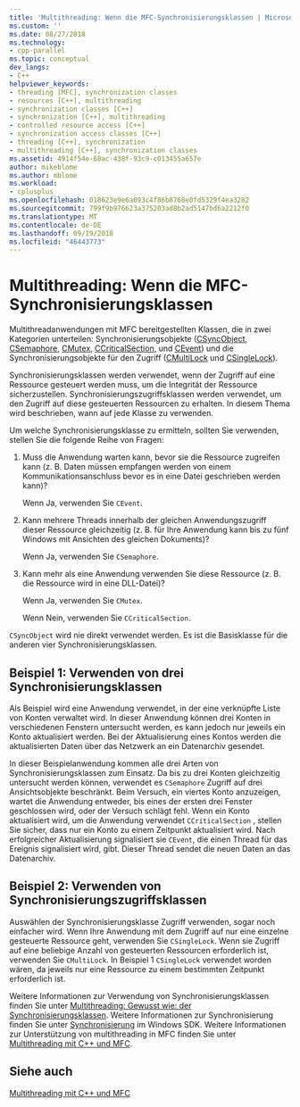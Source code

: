 ```yaml
---
title: 'Multithreading: Wenn die MFC-Synchronisierungsklassen | Microsoft-Dokumentation'
ms.custom: ''
ms.date: 08/27/2018
ms.technology:
- cpp-parallel
ms.topic: conceptual
dev_langs:
- C++
helpviewer_keywords:
- threading [MFC], synchronization classes
- resources [C++], multithreading
- synchronization classes [C++]
- synchronization [C++], multithreading
- controlled resource access [C++]
- synchronization access classes [C++]
- threading [C++], synchronization
- multithreading [C++], synchronization classes
ms.assetid: 4914f54e-68ac-438f-93c9-c013455a657e
author: mikeblome
ms.author: mblome
ms.workload:
- cplusplus
ms.openlocfilehash: 018623e9e6a093c4f86b8768e0fd5329f4ea3282
ms.sourcegitcommit: 799f9b976623a375203ad8b2ad5147bd6a2212f0
ms.translationtype: MT
ms.contentlocale: de-DE
ms.lasthandoff: 09/19/2018
ms.locfileid: "46443773"
---
```

# <a name="multithreading-when-to-use-the-mfc-synchronization-classes"></a>Multithreading: Wenn die MFC-Synchronisierungsklassen

Multithreadanwendungen mit MFC bereitgestellten Klassen, die in zwei Kategorien unterteilen: Synchronisierungsobjekte ([CSyncObject](../mfc/reference/csyncobject-class.md), [CSemaphore](../mfc/reference/csemaphore-class.md), [CMutex](../mfc/reference/cmutex-class.md), [ CCriticalSection](../mfc/reference/ccriticalsection-class.md), und [CEvent](../mfc/reference/cevent-class.md)) und die Synchronisierungsobjekte für den Zugriff ([CMultiLock](../mfc/reference/cmultilock-class.md) und [CSingleLock](../mfc/reference/csinglelock-class.md)).

Synchronisierungsklassen werden verwendet, wenn der Zugriff auf eine Ressource gesteuert werden muss, um die Integrität der Ressource sicherzustellen. Synchronisierungszugriffsklassen werden verwendet, um den Zugriff auf diese gesteuerten Ressourcen zu erhalten. In diesem Thema wird beschrieben, wann auf jede Klasse zu verwenden.

Um welche Synchronisierungsklasse zu ermitteln, sollten Sie verwenden, stellen Sie die folgende Reihe von Fragen:

1. Muss die Anwendung warten kann, bevor sie die Ressource zugreifen kann (z. B. Daten müssen empfangen werden von einem Kommunikationsanschluss bevor es in eine Datei geschrieben werden kann)?

     Wenn Ja, verwenden Sie `CEvent`.

2. Kann mehrere Threads innerhalb der gleichen Anwendungszugriff dieser Ressource gleichzeitig (z. B. für Ihre Anwendung kann bis zu fünf Windows mit Ansichten des gleichen Dokuments)?

     Wenn Ja, verwenden Sie `CSemaphore`.

3. Kann mehr als eine Anwendung verwenden Sie diese Ressource (z. B. die Ressource wird in eine DLL-Datei)?

     Wenn Ja, verwenden Sie `CMutex`.

     Wenn Nein, verwenden Sie `CCriticalSection`.

`CSyncObject` wird nie direkt verwendet werden. Es ist die Basisklasse für die anderen vier Synchronisierungsklassen.

## <a name="example-1-using-three-synchronization-classes"></a>Beispiel 1: Verwenden von drei Synchronisierungsklassen

Als Beispiel wird eine Anwendung verwendet, in der eine verknüpfte Liste von Konten verwaltet wird. In dieser Anwendung können drei Konten in verschiedenen Fenstern untersucht werden, es kann jedoch nur jeweils ein Konto aktualisiert werden. Bei der Aktualisierung eines Kontos werden die aktualisierten Daten über das Netzwerk an ein Datenarchiv gesendet.

In dieser Beispielanwendung kommen alle drei Arten von Synchronisierungsklassen zum Einsatz. Da bis zu drei Konten gleichzeitig untersucht werden können, verwendet es `CSemaphore` Zugriff auf drei Ansichtsobjekte beschränkt. Beim Versuch, ein viertes Konto anzuzeigen, wartet die Anwendung entweder, bis eines der ersten drei Fenster geschlossen wird, oder der Versuch schlägt fehl. Wenn ein Konto aktualisiert wird, um die Anwendung verwendet `CCriticalSection` , stellen Sie sicher, dass nur ein Konto zu einem Zeitpunkt aktualisiert wird. Nach erfolgreicher Aktualisierung signalisiert sie `CEvent`, die einen Thread für das Ereignis signalisiert wird, gibt. Dieser Thread sendet die neuen Daten an das Datenarchiv.

## <a name="example-2-using-synchronization-access-classes"></a>Beispiel 2: Verwenden von Synchronisierungszugriffsklassen

Auswählen der Synchronisierungsklasse Zugriff verwenden, sogar noch einfacher wird. Wenn Ihre Anwendung mit dem Zugriff auf nur eine einzelne gesteuerte Ressource geht, verwenden Sie `CSingleLock`. Wenn sie Zugriff auf eine beliebige Anzahl von gesteuerten Ressourcen erforderlich ist, verwenden Sie `CMultiLock`. In Beispiel 1 `CSingleLock` verwendet worden wären, da jeweils nur eine Ressource zu einem bestimmten Zeitpunkt erforderlich ist.

Weitere Informationen zur Verwendung von Synchronisierungsklassen finden Sie unter [Multithreading: Gewusst wie: der Synchronisierungsklassen](multithreading-how-to-use-the-synchronization-classes.md). Weitere Informationen zur Synchronisierung finden Sie unter [Synchronisierung](/windows/desktop/Sync/synchronization) im Windows SDK. Weitere Informationen zur Unterstützung von multithreading in MFC finden Sie unter [Multithreading mit C++ und MFC](multithreading-with-cpp-and-mfc.md).

## <a name="see-also"></a>Siehe auch

[Multithreading mit C++ und MFC](multithreading-with-cpp-and-mfc.md)